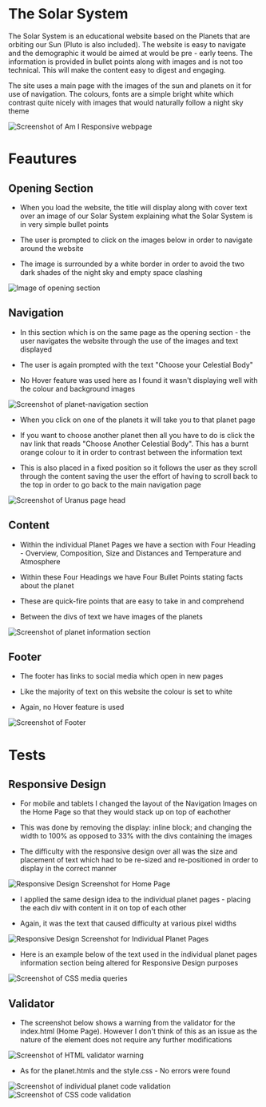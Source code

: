 # The Solar System

The Solar System is an educational website based on the Planets that are orbiting our Sun (Pluto is also included). The website is easy to navigate and the demographic it would be aimed at would be pre - early teens. The information is provided in bullet points along with images and is not too technical. This will make the content easy to digest and engaging.

The site uses a main page with the images of the sun and planets on it for use of navigation. The colours, fonts are a simple bright white which contrast quite nicely with images that would naturally follow a night sky theme 

<img src="assets/images/am-i-responsive.png" alt="Screenshot of Am I Responsive webpage">

# Feautures

## Opening Section

* When you load the website, the title will display along with cover text over an image of our Solar System explaining what the Solar System is in very simple bullet points

* The user is prompted to click on the images below in order to navigate around the website

* The image is surrounded by a white border in order to avoid the two dark shades of the night sky and empty space clashing

<img src="assets/images/opening-section-head.png" alt="Image of opening section">




## Navigation

* In this section which is on the same page as the opening section - the user navigates the website through the use of the images and text displayed

* The user is again prompted with the text "Choose your Celestial Body"

* No Hover feature was used here as I found it wasn't displaying well with the colour and background images 

<img src="assets/images/planet-navigation-image.png" alt="Screenshot of planet-navigation section">


* When you click on one of the planets it will take you to that planet page

* If you want to choose another planet then all you have to do is click the nav link that reads "Choose Another Celestial Body". This has a burnt orange colour to it in order to contrast between the information text 

* This is also placed in a fixed position so it follows the user as they scroll through the content saving the user the effort of having to scroll back to the top in order to go back to the main navigation page

<img src="assets/images/planet-page-with-nav-feature.png" alt="Screenshot of Uranus page head">



## Content

* Within the individual Planet Pages we have a section with Four Heading - Overview, Composition, Size and Distances and Temperature and Atmosphere

* Within these Four Headings we have Four Bullet Points stating facts about the planet

* These are quick-fire points that are easy to take in and comprehend

* Between the divs of text we have images of the planets

<img src="assets/images/planet-content-image.png" alt="Screenshot of planet information section">


## Footer

* The footer has links to social media which open in new pages

* Like the majority of text on this website the colour is set to white

* Again, no Hover feature is used

<img src="assets/images/footer-image.png" alt="Screenshot of Footer">

# Tests

## Responsive Design

* For mobile and tablets I changed the layout of the Navigation Images on the Home Page so that they would stack up on top of eachother

* This was done by removing the display: inline block; and changing the width to 100% as opposed to 33% with the divs containing the images

* The difficulty with the responsive design over all was the size and placement of text which had to be re-sized and re-positioned in order to display in the correct manner

<img src="assets/images/responsive-design-example-1.png" alt="Responsive Design Screenshot for Home Page">

* I applied the same design idea to the individual planet pages - placing the each div with content in it on top of each other

* Again, it was the text that caused difficulty at various pixel widths

<img src="assets/images/responsive-design-example-2.png" alt="Responsive Design Screenshot for Individual Planet Pages">



* Here is an example below of the text used in the individual planet pages information section being altered for Responsive Design purposes

<img src="assets/images/css-media-queries-example.png" alt="Screenshot of CSS media queries">


## Validator

* The screenshot below shows a warning from the validator for the index.html (Home Page). However I don't think of this as an issue as the nature of the element does not require any further modifications

<img src="assets/images/index.html-validator-image.png" alt="Screenshot of HTML validator warning">

* As for the planet.htmls and the style.css - No errors were found

<img src="assets/images/planet-html-validator-image.png" alt="Screenshot of individual planet code validation">

<img src="assets/images/css-validator-image.png" alt="Screenshot of CSS code validation">





